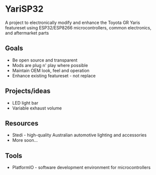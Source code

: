 # YariSP32
A project to electronically modify and enhance the Toyota GR Yaris featureset using ESP32/ESP8266 microcontrollers, common electronics, and aftermarket parts

## Goals
- Be open source and transparent
- Mods are plug n' play where possible
- Maintain OEM look, feel and operation
- Enhance existing featureset - not replace


## Projects/ideas
- LED light bar
- Variable exhaust volume

## Resources
- Stedi - high-quality Australian automotive lighting and accessories
- More soon...

## Tools
- PlatformIO - software development environment for microcontrollers
